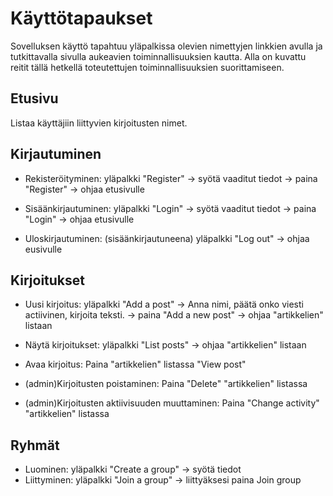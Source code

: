 # Käyttötapaukset

Sovelluksen käyttö tapahtuu yläpalkissa olevien nimettyjen linkkien avulla ja tutkittavalla sivulla aukeavien toiminnallisuuksien kautta. 
Alla on kuvattu reitit tällä hetkellä toteutettujen toiminnallisuuksien suorittamiseen.

## Etusivu

Listaa käyttäjiin liittyvien kirjoitusten nimet. 

## Kirjautuminen

- Rekisteröityminen: yläpalkki "Register" -> syötä vaaditut tiedot -> paina "Register" -> ohjaa etusivulle

- Sisäänkirjautuminen: yläpalkki "Login" -> syötä vaaditut tiedot -> paina "Login" -> ohjaa etusivulle 

- Uloskirjautuminen: (sisäänkirjautuneena) yläpalkki "Log out" -> ohjaa eusivulle

## Kirjoitukset

- Uusi kirjoitus: yläpalkki "Add a post" -> Anna nimi, päätä onko viesti actiivinen, kirjoita teksti. -> paina "Add a new post" 
                                      -> ohjaa "artikkelien" listaan

- Näytä kirjoitukset: yläpalkki "List posts" -> ohjaa "artikkelien" listaan

- Avaa kirjoitus: Paina "artikkelien" listassa "View post"

- (admin)Kirjoitusten poistaminen: Paina "Delete" "artikkelien" listassa

- (admin)Kirjoitusten aktiivisuuden muuttaminen: Paina "Change activity" "artikkelien" listassa

## Ryhmät

- Luominen: yläpalkki "Create a group" -> syötä tiedot
- Liittyminen: yläpalkki "Join a group" -> liittyäksesi paina Join group
